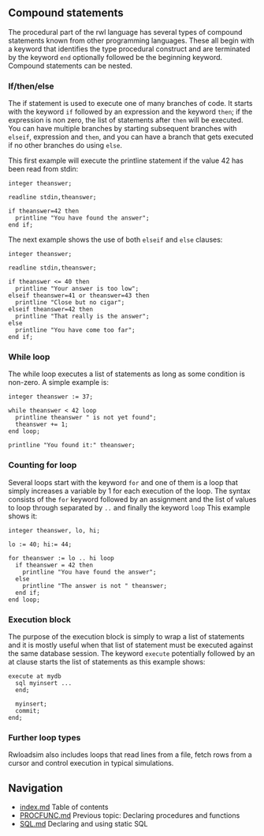 ## Compound statements
The procedural part of the rwl language has several types of compound statements known from
other programming languages.
These all begin with a keyword that identifies the type procedural construct and
are terminated by the keyword ```end``` optionally followed be the beginning keyword.
Compound statements can be nested.

### If/then/else

The if statement is used to execute one of many branches of code.
It starts with the keyword ```if``` followed by an expression and the keyword ```then```;
if the expression is non zero, the list of statements after ```then``` will be executed.
You can have multiple branches by starting subsequent branches with ```elseif```,
expression and ```then```, and 
you can have a branch that gets executed if no other branches do using ```else```.

This first example will execute the printline statement if the value 42 has been read from stdin:
```
integer theanswer;

readline stdin,theanswer;

if theanswer=42 then
  printline "You have found the answer";
end if;
```
The next example shows the use of both ```elseif``` and ```else``` clauses:
```
integer theanswer;

readline stdin,theanswer;

if theanswer <= 40 then
  printline "Your answer is too low";
elseif theanswer=41 or theanswer=43 then
  printline "Close but no cigar";
elseif theanswer=42 then
  printline "That really is the answer";
else
  printline "You have come too far";
end if;
```
### While loop
The while loop executes a list of statements as long as some condition is non-zero.
A simple example is:
```
integer theanswer := 37;

while theanswer < 42 loop
  printline theanswer " is not yet found";
  theanswer += 1;
end loop;

printline "You found it:" theanswer;
```
### Counting for loop
Several loops start with the keyword ```for``` and one of them is a loop that simply 
increases a variable by 1 for each execution of the loop.
The syntax consists of the ```for``` keyword followed by an assignment and the list of values 
to loop through separated by ```..``` and finally the keyword ```loop```
This example shows it:
```
integer theanswer, lo, hi;

lo := 40; hi:= 44;

for theanswer := lo .. hi loop
  if theanswer = 42 then
    printline "You have found the answer";
  else
    printline "The answer is not " theanswer;
  end if;
end loop;
```
### Execution block
The purpose of the execution block is simply to wrap a list of statements and it is mostly useful
when that list of statement must be executed against the same database session.
The keyword ```execute``` potentially followed by an at clause starts the list of statements as this example shows:
```
execute at mydb
  sql myinsert ...
  end;

  myinsert;
  commit;
end;
```


### Further loop types
Rwloadsim also includes loops that read lines from a file, fetch rows from a cursor and control execution
in typical simulations.

## Navigation
* [index.md](index.md#rwpload-simulator-users-guide) Table of contents
* [PROCFUNC.md](PROCFUNC.md) Previous topic: Declaring procedures and functions
* [SQL.md](SQL.md) Declaring and using static SQL
